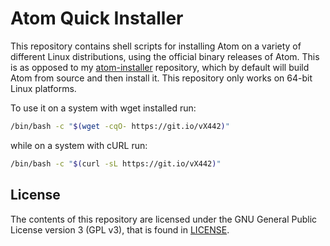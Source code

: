 # Atom Quick Installer
This repository contains shell scripts for installing Atom on a variety of different Linux distributions, using the official binary releases of Atom. This is as opposed to my [atom-installer](https://github.com/fusion809/atom-installer) repository, which by default will build Atom from source and then install it. This repository only works on 64-bit Linux platforms.

To use it on a system with wget installed run:

```bash
/bin/bash -c "$(wget -cqO- https://git.io/vX442)"
```

while on a system with cURL run:

```bash
/bin/bash -c "$(curl -sL https://git.io/vX442)"
```

## License
The contents of this repository are licensed under the GNU General Public License version 3 (GPL v3), that is found in [LICENSE](https://github.com/fusion809/atom-quick-install/blob/master/LICENSE).
